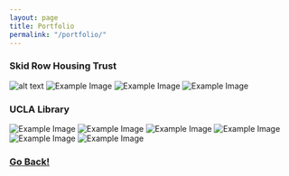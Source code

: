 ```yaml
---
layout: page
title: Portfolio
permalink: "/portfolio/"
---
```


### Skid Row Housing Trust

  ![alt text][srht_cover]
  ![Example Image](../img/srht_titlepage.jpg)
  ![Example Image](../img/srht_pg1.jpg)
  ![Example Image](../img/srht_pg5.jpg)

### UCLA Library

  ![Example Image](../img/ucla_ediblebooks.jpg)
  ![Example Image](../img/ucla_lcp.jpg)
  ![Example Image](../img/ucla_dogs02.jpg)
  ![Example Image](../img/ucla_dogs.jpg)
  ![Example Image](../img/ucla_top8.jpg)
  ![Example Image](../img/ucla_top10.jpg)

### <a class="page-link" href="/">Go Back!</a>

[srht_cover]: ../img/srht_cover.jpg "cover of Peer Advocat 'Zine"
